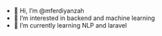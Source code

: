 - 👋 Hi, I’m @mferdiyanzah
- 👀 I’m interested in backend and machine learning
- 🌱 I’m currently learning NLP and laravel

<!---
mferdiyanzah/mferdiyanzah is a ✨ special ✨ repository because its `README.md` (this file) appears on your GitHub profile.
You can click the Preview link to take a look at your changes.
--->
